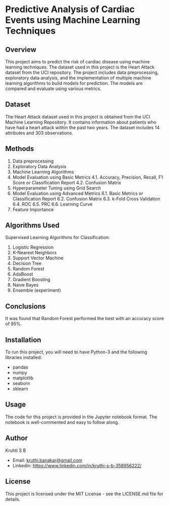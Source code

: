 # Predictive Analysis of Cardiac Events using Machine Learning Techniques

## Overview
This project aims to predict the risk of cardiac disease using machine learning techniques. The dataset used in this project is the Heart Attack dataset from the UCI repository. The project includes data preprocessing, exploratory data analysis, and the implementation of multiple machine learning algorithms to build models for prediction. The models are compared and evaluate using various metrics.

## Dataset
The Heart Attack dataset used in this project is obtained from the UCI Machine Learning Repository. It contains information about patients who have had a heart attack within the past two years. The dataset includes 14 attributes and 303 observations.

## Methods
1. Data preprocessing
2. Exploratory Data Analysis
3. Machine Learning Algorithms
4. Model Evaluation using Basic Metrics
  4.1. Accuracy, Precision, Recall, F1 Score or Classification Report
  4.2. Confusion Matrix
5. Hyperparameter Tuning using Grid Search
6. Model Evaluation using Advanced Metrics
  6.1. Basic Metrics or Classification Report
  6.2. Confusion Matrix
  6.3. k-Fold Cross Validation
  6.4. ROC
  6.5. PRC 
  6.6. Learning Curve
7. Feature Importance

## Algorithms Used
Supervised Learning Algorithms for Classification:
1. Logistic Regression
2. K-Nearest Neighbors
3. Support Vector Machine
4. Decision Tree
5. Random Forest
6. AdaBoost
7. Gradient Boosting
8. Naive Bayes
9. Ensemble (experiment)

## Conclusions
It was found that Random Forest performed the best with an accuracy score of 95%.

## Installation
To run this project, you will need to have Python-3 and the following libraries installed:

- pandas
- numpy
- matplotlib
- seaborn
- sklearn

## Usage
The code for this project is provided in the Jupyter notebook format. The notebook is well-commented and easy to follow along.

## Author
Kruhti S B
- Email: kruthi.banakar@gmail.com
- Linkedin: https://www.linkedin.com/in/kruthi-s-b-358956222/

## License
This project is licensed under the MIT License - see the LICENSE.md file for details.
